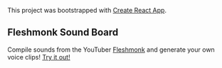 This project was bootstrapped with [Create React App](https://github.com/facebook/create-react-app).

## Fleshmonk Sound Board

Compile sounds from the YouTuber [Fleshmonk](https://www.youtube.com/user/MrWilkins88) and generate your own voice clips!
[Try it out!](https://johnsonlu3.github.io/Fleshmonk-Sound-Board/)